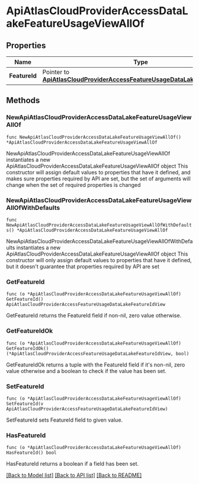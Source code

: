 # ApiAtlasCloudProviderAccessDataLakeFeatureUsageViewAllOf

## Properties

Name | Type | Description | Notes
------------ | ------------- | ------------- | -------------
**FeatureId** | Pointer to [**ApiAtlasCloudProviderAccessFeatureUsageDataLakeFeatureIdView**](ApiAtlasCloudProviderAccessFeatureUsageDataLakeFeatureIdView.md) |  | [optional] 

## Methods

### NewApiAtlasCloudProviderAccessDataLakeFeatureUsageViewAllOf

`func NewApiAtlasCloudProviderAccessDataLakeFeatureUsageViewAllOf() *ApiAtlasCloudProviderAccessDataLakeFeatureUsageViewAllOf`

NewApiAtlasCloudProviderAccessDataLakeFeatureUsageViewAllOf instantiates a new ApiAtlasCloudProviderAccessDataLakeFeatureUsageViewAllOf object
This constructor will assign default values to properties that have it defined,
and makes sure properties required by API are set, but the set of arguments
will change when the set of required properties is changed

### NewApiAtlasCloudProviderAccessDataLakeFeatureUsageViewAllOfWithDefaults

`func NewApiAtlasCloudProviderAccessDataLakeFeatureUsageViewAllOfWithDefaults() *ApiAtlasCloudProviderAccessDataLakeFeatureUsageViewAllOf`

NewApiAtlasCloudProviderAccessDataLakeFeatureUsageViewAllOfWithDefaults instantiates a new ApiAtlasCloudProviderAccessDataLakeFeatureUsageViewAllOf object
This constructor will only assign default values to properties that have it defined,
but it doesn't guarantee that properties required by API are set

### GetFeatureId

`func (o *ApiAtlasCloudProviderAccessDataLakeFeatureUsageViewAllOf) GetFeatureId() ApiAtlasCloudProviderAccessFeatureUsageDataLakeFeatureIdView`

GetFeatureId returns the FeatureId field if non-nil, zero value otherwise.

### GetFeatureIdOk

`func (o *ApiAtlasCloudProviderAccessDataLakeFeatureUsageViewAllOf) GetFeatureIdOk() (*ApiAtlasCloudProviderAccessFeatureUsageDataLakeFeatureIdView, bool)`

GetFeatureIdOk returns a tuple with the FeatureId field if it's non-nil, zero value otherwise
and a boolean to check if the value has been set.

### SetFeatureId

`func (o *ApiAtlasCloudProviderAccessDataLakeFeatureUsageViewAllOf) SetFeatureId(v ApiAtlasCloudProviderAccessFeatureUsageDataLakeFeatureIdView)`

SetFeatureId sets FeatureId field to given value.

### HasFeatureId

`func (o *ApiAtlasCloudProviderAccessDataLakeFeatureUsageViewAllOf) HasFeatureId() bool`

HasFeatureId returns a boolean if a field has been set.


[[Back to Model list]](../README.md#documentation-for-models) [[Back to API list]](../README.md#documentation-for-api-endpoints) [[Back to README]](../README.md)


